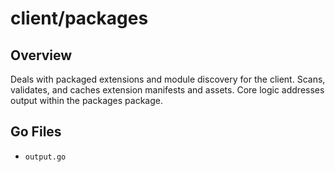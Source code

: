 # client/packages

## Overview

Deals with packaged extensions and module discovery for the client. Scans, validates, and caches extension manifests and assets. Core logic addresses output within the packages package.

## Go Files

- `output.go`
